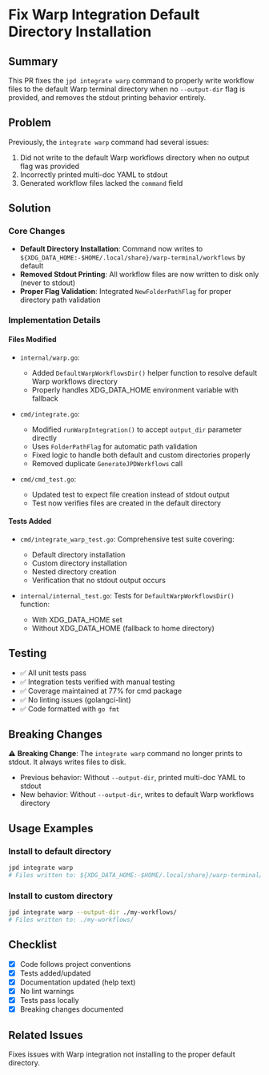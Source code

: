 # Fix Warp Integration Default Directory Installation

## Summary
This PR fixes the `jpd integrate warp` command to properly write workflow files to the default Warp terminal directory when no `--output-dir` flag is provided, and removes the stdout printing behavior entirely.

## Problem
Previously, the `integrate warp` command had several issues:
1. Did not write to the default Warp workflows directory when no output flag was provided
2. Incorrectly printed multi-doc YAML to stdout
3. Generated workflow files lacked the `command` field

## Solution
### Core Changes
- **Default Directory Installation**: Command now writes to `${XDG_DATA_HOME:-$HOME/.local/share}/warp-terminal/workflows` by default
- **Removed Stdout Printing**: All workflow files are now written to disk only (never to stdout)
- **Proper Flag Validation**: Integrated `NewFolderPathFlag` for proper directory path validation

### Implementation Details

#### Files Modified
- `internal/warp.go`:
  - Added `DefaultWarpWorkflowsDir()` helper function to resolve default Warp workflows directory
  - Properly handles XDG_DATA_HOME environment variable with fallback

- `cmd/integrate.go`:
  - Modified `runWarpIntegration()` to accept `output_dir` parameter directly
  - Uses `FolderPathFlag` for automatic path validation
  - Fixed logic to handle both default and custom directories properly
  - Removed duplicate `GenerateJPDWorkflows` call

- `cmd/cmd_test.go`:
  - Updated test to expect file creation instead of stdout output
  - Test now verifies files are created in the default directory

#### Tests Added
- `cmd/integrate_warp_test.go`: Comprehensive test suite covering:
  - Default directory installation
  - Custom directory installation
  - Nested directory creation
  - Verification that no stdout output occurs

- `internal/internal_test.go`: Tests for `DefaultWarpWorkflowsDir()` function:
  - With XDG_DATA_HOME set
  - Without XDG_DATA_HOME (fallback to home directory)

## Testing
- ✅ All unit tests pass
- ✅ Integration tests verified with manual testing
- ✅ Coverage maintained at 77% for cmd package
- ✅ No linting issues (golangci-lint)
- ✅ Code formatted with `go fmt`

## Breaking Changes
⚠️ **Breaking Change**: The `integrate warp` command no longer prints to stdout. It always writes files to disk.
- Previous behavior: Without `--output-dir`, printed multi-doc YAML to stdout
- New behavior: Without `--output-dir`, writes to default Warp workflows directory

## Usage Examples

### Install to default directory
```bash
jpd integrate warp
# Files written to: ${XDG_DATA_HOME:-$HOME/.local/share}/warp-terminal/workflows/
```

### Install to custom directory
```bash
jpd integrate warp --output-dir ./my-workflows/
# Files written to: ./my-workflows/
```

## Checklist
- [x] Code follows project conventions
- [x] Tests added/updated
- [x] Documentation updated (help text)
- [x] No lint warnings
- [x] Tests pass locally
- [x] Breaking changes documented

## Related Issues
Fixes issues with Warp integration not installing to the proper default directory.
